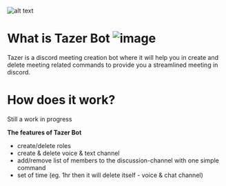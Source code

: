 ![alt text](http://url/to/img.png)

# What is Tazer Bot ![image](https://user-images.githubusercontent.com/65947894/111057649-18d4fc80-84c4-11eb-8e0e-5213060752af.png)

Tazer is a discord meeting creation bot where it will help you in create and delete meeting related commands to provide you a streamlined meeting in discord.

# How does it work?
Still a work in progress

**The features of Tazer Bot**
- create/delete roles
- create & delete voice & text channel
- add/remove list of members to the discussion-channel with one simple command
- set of time (eg. 1hr then it will delete itself - voice & chat channel)
